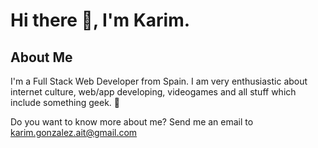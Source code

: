 # Hi there 👋, I'm Karim.

## About Me

I'm a Full Stack Web Developer from Spain.
I am very enthusiastic about internet culture, web/app developing, videogames and all stuff which include something geek. 👾

Do you want to know more about me? Send me an email to karim.gonzalez.ait@gmail.com

